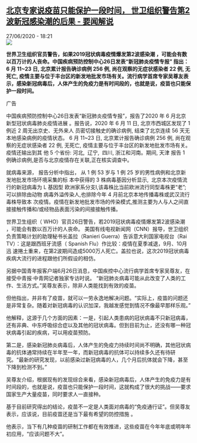 <!--1593276989000-->
[北京专家说疫苗只能保护一段时间， 世卫组织警告第2波新冠感染潮的后果 - 要闻解说](http://www.rfi.fr//cn/%E5%9B%BD%E9%99%85/20200627-%E5%8C%97%E4%BA%AC%E4%B8%93%E5%AE%B6%E8%AF%B4%E7%96%AB%E8%8B%97%E5%8F%AA%E8%83%BD%E4%BF%9D%E6%8A%A4%E4%B8%80%E6%AE%B5%E6%97%B6%E9%97%B4%EF%BC%8C-%E4%B8%96%E5%8D%AB%E7%BB%84%E7%BB%87%E8%AD%A6%E5%91%8A%E7%AC%AC2%E6%B3%A2%E6%96%B0%E5%86%A0%E6%84%9F%E6%9F%93%E6%BD%AE%E7%9A%84%E5%90%8E%E6%9E%9C)
------

<div>27/06/2020 - 18:21</div><img src="https://s.rfi.fr/media/display/91d3a130-61e4-11ea-b4b6-005056a964fe/w:310/p:16x9/WB15400-RFI-CN-20100304.png"><p><strong>世界卫生组织官员警告，如果2019冠状病毒疫情爆发第2波感染潮 ，可能会有数以百万计的人丧命。中国疾病预防控制中心26日发表“新冠肺炎疫情专报” 指出：  6 月 11~23 日, 北京累计报告确诊病例 256 例, 尚在观察的无症状感染者 22 例, 无死亡, 疫情主要与位于丰台区的新发地批发市场有关。流行病学首席专家吴尊友表示，感染新冠病毒后，人体产生的免疫力是有时间段的，也就是说，疫苗也只能保护一段时间。</strong></p><div class="t-content__body u-clearfix"><div class="m-interstitial"><div class="m-interstitial__ad"><divclass="m-block-ad "data-tms-ad-type="box"data-tms-ad-status="idle"data-tms-ad-pos="1"><div class="m-block-ad__label">广告</div><div class="m-block-ad__content"></div></div></div></div><p>中国疾病预防控制中心26日发表“新冠肺炎疫情专报”，报告了2020 年 6 月北京新型冠状病毒肺炎疫情进展 。报告说，2020 年 6 月 11 日, 北京市西城区发现了 1 例近 2 周无出京史、无外来人 员密切接触史的确诊病例, 结束了北京连续 56 天无本地感染病例的疫情状态。 6 月 11~23 日, 北京累计报告确诊病例 256 例, 尚在观察的无症状感染者 22 例, 无死亡, 疫情主要与位于丰台区的新发地批发市场有关。疫情还输出到其 他 5 个省份: 河北,  辽宁,  四川, 浙江和河南。期间, 天津 报告 1 例确诊病例,是否与北京疫情存在关联,正在核实调查中。</p><p>就病毒来源， 报告分析中指出， 从 1 例 53 岁与 1 例 25 岁的男性病例和北京新发地批发市场环境采集的标 本中获得的 3 株病毒基因分析显示,  北京本次疫情流行的新冠病毒为 L 基因型 欧洲家系分支I,该毒株比当前欧洲流行同型毒株更“老”;可以排除由动物 病毒外溢传染人,也排除今年 4 月前北京本地传播毒株或武汉流行毒株导致本 次疫情。疫情在新发地批发市场的传染模式,推测主要为人与人之间直接接触传播和/或经物品表面污染的间接接触传播。</p><p>世界卫生组织（ WHO）官员26日警告，若2019冠状病毒疫情爆发第2波感染潮 ，可能会有数以百万计的人丧命。 美国有线电视新闻网（CNN）报导，世卫组织负责策略计划的助理秘书长盖拉（Ranieri Guerra）告诉意大利国家电视台（Rai TV）：这是跟西班牙流感（ Spanish Flu）作比较：疫情在夏季减退，9月、10月迅 速捲土重来，在第2波期间造成5000万人死亡。盖拉也说，这次2019冠状病毒疾病大流行的进程跟他们所假设的相仿。</p><p>另据中国青年报客户端6月26日消息，中国疾控中心流行病学首席专家吴尊友，在接受中青报·中青网记者独家专访时说。 “新冠肺炎病毒可能从此改变了人类的工作、生活方式。”吴尊友表示，除非人类能找到有效的疫苗。</p><p>但他指出，并非有了疫苗，就可以一劳永逸地解决问题。“实际上，疫苗的问题还是非常复杂。随着对新冠病毒的认识加深，我越发感觉到情况不像最早那样乐观。”</p><p>他解释，这源于几个方面的因素：一是，引起人类患病的冠状病毒不只新冠病毒，还有非典、中东呼吸综合症以及其他的冠状病毒。但到目前为止，还没有哪一种冠状病毒引起的疾病，可以用疫苗预防。</p><p>第二是，感染新冠肺炎病毒后，人体产生的免疫力持续时间尚不明确，其他冠状病毒的抗体通常持续在半年至一年，而新冠病毒的抗体可以持续多久还有待研究。“最新的研究发现，以前感染过新冠病毒的人，几个月后抗体就会下降，甚至下降到检测不到。”</p><p>吴尊友介绍，根据现有的发现综合来看，感染新冠病毒后，人体产生的免疫力是有时间段的，也就是说，疫苗也只能保护一段时间，这就构成了很大的挑战——要求国家生产大量疫苗，同时要求人一直接种。</p><p>基于目前研究得出的结论，疫苗不一定是人类面对病毒的“免疫通行证”。但吴尊友表示，应该说，目前疫苗还是当下最有希望的防控措施 。</p><p>他表示，当下有几种疫苗的研制工作都在有效推进，这些疫苗在今年年底或明年年初应用，“应该问题不大”。</p><p> </p><div class="o-self-promo o-self-promo--nl o-self-promo--hidden" data-selfpromo-newsletter></div><div class="o-self-promo o-self-promo--app o-self-promo--hidden" data-selfpromo-app></div></div>
